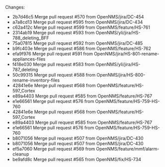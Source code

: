 Changes:
* 2b7d46c5 Merge pull request #570 from OpenNMS/jira/DC-454
* a7a8cd13 Merge pull request #595 from OpenNMS/jira/DC-434
* c62a412c Merge pull request #599 from OpenNMS/feature/HS-761
* 2314ab19 Merge pull request #593 from OpenNMS/yli/jira/HS-788_deleting_BFF
* 75a07815 Merge pull request #592 from OpenNMS/jira/DC-485
* b9fc403e Merge pull request #586 from OpenNMS/feature/HS-762
* efa9f976 Merge pull request #591 from OpenNMS/jira/HS-801-rename-appliances-files
* f418e030 Merge pull request #583 from OpenNMS/yli/jira/HS-787_deleting
* 50c99315 Merge pull request #588 from OpenNMS/jira/HS-800-rename-inventory-files
* 42841e6e Merge pull request #568 from OpenNMS/feature/HS-597_Cortex
* e89a4403 Merge pull request #585 from OpenNMS/feature/HS-767
* e1e66561 Merge pull request #576 from OpenNMS/feature/HS-759-HS-760
* 42841e6e Merge pull request #568 from OpenNMS/feature/HS-597_Cortex
* e89a4403 Merge pull request #585 from OpenNMS/feature/HS-767
* e1e66561 Merge pull request #576 from OpenNMS/feature/HS-759-HS-760
* b8071056 Merge pull request #507 from OpenNMS/jira/DC-430
* b8071056 Merge pull request #507 from OpenNMS/jira/DC-430
* ef5a7060 Merge pull request #569 from OpenNMS/feature/mmf/alarm-cleanup
* be9afd8c Merge pull request #565 from OpenNMS/fix/HS-734
